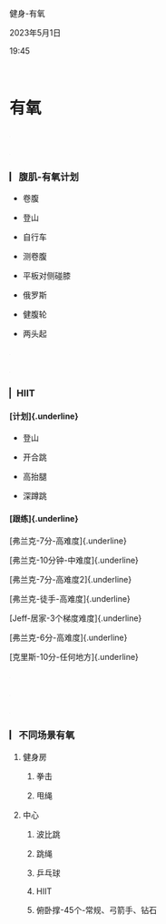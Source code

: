 健身-有氧

2023年5月1日

19:45

 

**有氧**
========

![](../../assets/008_健身-有氧_000.png)

![](../../assets/008_健身-有氧_000.png)

### **▏​腹肌-有氧计划**

-   卷腹

-   登山

-   自行车

-   测卷腹

-   平板对侧碰膝

-   俄罗斯

-   健腹轮

-   两头起

![](../../assets/008_健身-有氧_000.png)

![](../../assets/008_健身-有氧_000.png)

### **▏​HIIT**

#### **[计划]{.underline}**

-   登山

-   开合跳

-   高抬腿

-   深蹲跳

#### **[跟练]{.underline}**

[弗兰克-7分-高难度]{.underline}

[弗兰克-10分钟-中难度]{.underline}

[弗兰克-7分-高难度2]{.underline}

[弗兰克-徒手-高难度]{.underline}

[Jeff-居家-3个梯度难度]{.underline}

[弗兰克-6分-高难度]{.underline}

[克里斯-10分-任何地方]{.underline}

![](../../assets/008_健身-有氧_000.png)

![](../../assets/008_健身-有氧_000.png)

![](../../assets/008_健身-有氧_000.png)

### **▏​不同场景有氧**

1.  健身房

    1.  拳击

    2.  甩绳

2.  中心

    1.  波比跳

    2.  跳绳

    3.  乒乓球

    4.  HIIT

    5.  俯卧撑-45个-常规、弓箭手、钻石
